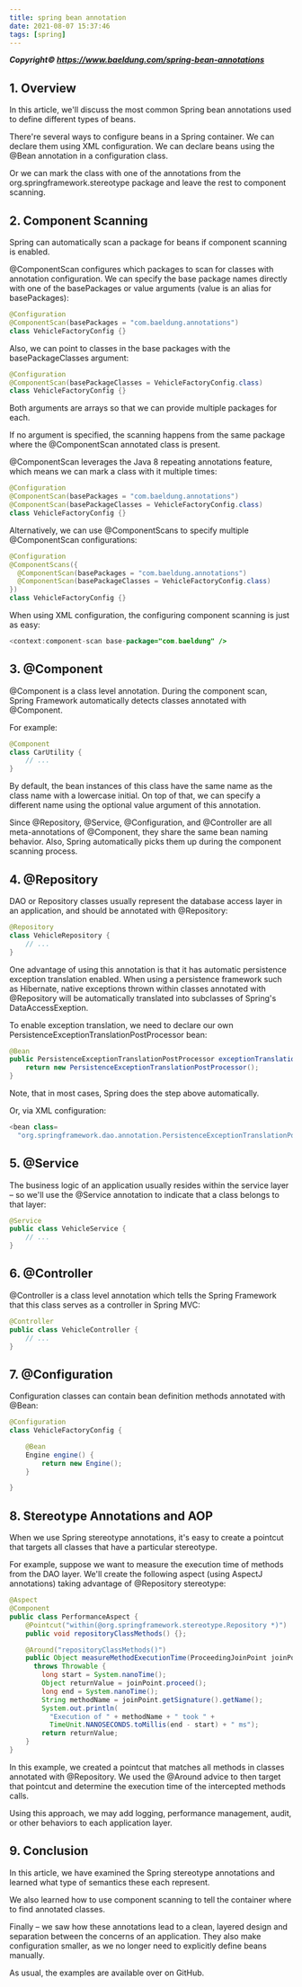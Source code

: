 ```yaml
---
title: spring bean annotation
date: 2021-08-07 15:37:46
tags: [spring]
---
```

_**Copyright© https://www.baeldung.com/spring-bean-annotations**_

## 1. Overview
   In this article, we'll discuss the most common Spring bean annotations used to define different types of beans.

There're several ways to configure beans in a Spring container. We can declare them using XML configuration. We can declare beans using the @Bean annotation in a configuration class.

Or we can mark the class with one of the annotations from the org.springframework.stereotype package and leave the rest to component scanning.

## 2. Component Scanning
   Spring can automatically scan a package for beans if component scanning is enabled.

@ComponentScan configures which packages to scan for classes with annotation configuration. We can specify the base package names directly with one of the basePackages or value arguments (value is an alias for basePackages):

```java
@Configuration
@ComponentScan(basePackages = "com.baeldung.annotations")
class VehicleFactoryConfig {}
```
Also, we can point to classes in the base packages with the basePackageClasses argument:

```java
@Configuration
@ComponentScan(basePackageClasses = VehicleFactoryConfig.class)
class VehicleFactoryConfig {}
```
Both arguments are arrays so that we can provide multiple packages for each.

If no argument is specified, the scanning happens from the same package where the @ComponentScan annotated class is present.

@ComponentScan leverages the Java 8 repeating annotations feature, which means we can mark a class with it multiple times:
```java
@Configuration
@ComponentScan(basePackages = "com.baeldung.annotations")
@ComponentScan(basePackageClasses = VehicleFactoryConfig.class)
class VehicleFactoryConfig {}
```
Alternatively, we can use @ComponentScans to specify multiple @ComponentScan configurations:
```java
@Configuration
@ComponentScans({ 
  @ComponentScan(basePackages = "com.baeldung.annotations")
  @ComponentScan(basePackageClasses = VehicleFactoryConfig.class)
})
class VehicleFactoryConfig {}
```
When using XML configuration, the configuring component scanning is just as easy:
```java
<context:component-scan base-package="com.baeldung" />
```
## 3. @Component
   @Component is a class level annotation. During the component scan, Spring Framework automatically detects classes annotated with @Component.

For example:
```java
@Component
class CarUtility {
    // ...
}
```
By default, the bean instances of this class have the same name as the class name with a lowercase initial. On top of that, we can specify a different name using the optional value argument of this annotation.

Since @Repository, @Service, @Configuration, and @Controller are all meta-annotations of @Component, they share the same bean naming behavior. Also, Spring automatically picks them up during the component scanning process.

## 4. @Repository
   DAO or Repository classes usually represent the database access layer in an application, and should be annotated with @Repository:
```java
@Repository
class VehicleRepository {
    // ...
}
```
One advantage of using this annotation is that it has automatic persistence exception translation enabled. When using a persistence framework such as Hibernate, native exceptions thrown within classes annotated with @Repository will be automatically translated into subclasses of Spring's DataAccessExeption.

To enable exception translation, we need to declare our own PersistenceExceptionTranslationPostProcessor bean:
```java
@Bean
public PersistenceExceptionTranslationPostProcessor exceptionTranslation() {
    return new PersistenceExceptionTranslationPostProcessor();
}
```
Note, that in most cases, Spring does the step above automatically.

Or, via XML configuration:
```java
<bean class=
  "org.springframework.dao.annotation.PersistenceExceptionTranslationPostProcessor"/>
```
## 5. @Service
   The business logic of an application usually resides within the service layer – so we'll use the @Service annotation to indicate that a class belongs to that layer:
```java
@Service
public class VehicleService {
    // ...    
}
```
## 6. @Controller
   @Controller is a class level annotation which tells the Spring Framework that this class serves as a controller in Spring MVC:
```java
@Controller
public class VehicleController {
    // ...
}
```
## 7. @Configuration
   Configuration classes can contain bean definition methods annotated with @Bean:
```java
@Configuration
class VehicleFactoryConfig {

    @Bean
    Engine engine() {
        return new Engine();
    }

}
```
## 8. Stereotype Annotations and AOP
   When we use Spring stereotype annotations, it's easy to create a pointcut that targets all classes that have a particular stereotype.

For example, suppose we want to measure the execution time of methods from the DAO layer. We'll create the following aspect (using AspectJ annotations) taking advantage of @Repository stereotype:
```java
@Aspect
@Component
public class PerformanceAspect {
    @Pointcut("within(@org.springframework.stereotype.Repository *)")
    public void repositoryClassMethods() {};

    @Around("repositoryClassMethods()")
    public Object measureMethodExecutionTime(ProceedingJoinPoint joinPoint) 
      throws Throwable {
        long start = System.nanoTime();
        Object returnValue = joinPoint.proceed();
        long end = System.nanoTime();
        String methodName = joinPoint.getSignature().getName();
        System.out.println(
          "Execution of " + methodName + " took " + 
          TimeUnit.NANOSECONDS.toMillis(end - start) + " ms");
        return returnValue;
    }
}
```
In this example, we created a pointcut that matches all methods in classes annotated with @Repository. We used the @Around advice to then target that pointcut and determine the execution time of the intercepted methods calls.

Using this approach, we may add logging, performance management, audit, or other behaviors to each application layer.

## 9. Conclusion
   In this article, we have examined the Spring stereotype annotations and learned what type of semantics these each represent.

We also learned how to use component scanning to tell the container where to find annotated classes.

Finally – we saw how these annotations lead to a clean, layered design and separation between the concerns of an application. They also make configuration smaller, as we no longer need to explicitly define beans manually.

As usual, the examples are available over on GitHub.